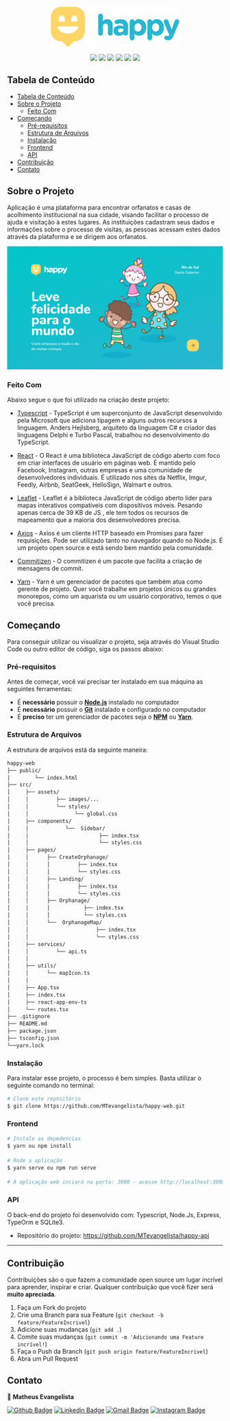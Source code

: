 <p align="center">
   <img width="300px" src="./.github/logo.svg" alt="Trip" />
</p>

<p align="center">
  <img src="https://img.shields.io/badge/Typescript-v3.7.2-blue" />  
  <img src="https://img.shields.io/badge/React-v16.13.1-lightblue" />
  <img src="https://img.shields.io/badge/Leaflet-v1.7.1-lightgreen" />
  <img src="https://img.shields.io/badge/Axios-v0.20.0-lightgrey" />
  <img src="https://img.shields.io/badge/Commitizen-v4.2.1-lightgrey" />
  <img src="https://img.shields.io/badge/Yarn-v1.22.5-lightblue" />
</p>

## Tabela de Conteúdo

- [Tabela de Conteúdo](#tabela-de-conte%C3%BAdo)
- [Sobre o Projeto](#sobre-o-projeto)
  - [Feito Com](#feito-com)
- [Começando](#come%C3%A7ando)
  - [Pré-requisitos](#pr%C3%A9-requisitos)
  - [Estrutura de Arquivos](#estrutura-de-arquivos)
  - [Instalação](#instala%C3%A7%C3%A3o)
  - [Frontend](#frontend)
  - [API](#api)
- [Contribuição](#contribui%C3%A7%C3%A3o)
- [Contato](#contato)

## Sobre o Projeto

Aplicação é uma plataforma para encontrar orfanatos e casas de acolhimento institucional na sua cidade, visando facilitar o processo de ajuda e visitação à estes lugares. As instituições cadastram seus dados e informações sobre o processo de visitas, as pessoas acessam estes dados através da plataforma e se dirigem aos orfanatos.

<img src="./.github/landing.png" width="600px" />

### Feito Com

Abaixo segue o que foi utilizado na criação deste projeto:

- [Typescript](https://www.typescriptlang.org/) - TypeScript é um superconjunto de JavaScript desenvolvido pela Microsoft que adiciona tipagem e alguns outros recursos a linguagem. Anders Hejlsberg, arquiteto da linguagem C# e criador das linguagens Delphi e Turbo Pascal, trabalhou no desenvolvimento do TypeScript.

- [React](https://pt-br.reactjs.org/) - O React é uma biblioteca JavaScript de código aberto com foco em criar interfaces de usuário em páginas web. É mantido pelo Facebook, Instagram, outras empresas e uma comunidade de desenvolvedores individuais. É utilizado nos sites da Netflix, Imgur, Feedly, Airbnb, SeatGeek, HelloSign, Walmart e outros.

- [Leaflet](https://leafletjs.com/) - Leaflet é a biblioteca JavaScript de código aberto líder para mapas interativos compatíveis com dispositivos móveis. Pesando apenas cerca de 39 KB de JS , ele tem todos os recursos de mapeamento que a maioria dos desenvolvedores precisa.

- [Axios](https://www.npmjs.com/package/axios) - Axios é um cliente HTTP baseado em Promises para fazer requisições. Pode ser utilizado tanto no navegador quando no Node.js. É um projeto open source e está sendo bem mantido pela comunidade.

- [Commitizen](https://yarnpkg.com/) - O commitizen é um pacote que facilita a criação de mensagens de commit.

- [Yarn](https://yarnpkg.com/) - Yarn é um gerenciador de pacotes que também atua como gerente de projeto. Quer você trabalhe em projetos únicos ou grandes monorepos, como um aquarista ou um usuário corporativo, temos o que você precisa.

## Começando

Para conseguir utilizar ou visualizar o projeto, seja através do Visual Studio Code ou outro editor de código, siga os passos abaixo:

### Pré-requisitos

Antes de começar, você vai precisar ter instalado em sua máquina as seguintes ferramentas:
- É **necessário** possuir o **[Node.js](https://nodejs.org/en/)** instalado no computador
- É **necessário** possuir o **[Git](https://git-scm.com/)** instalado e configurado no computador
- É **preciso** ter um gerenciador de pacotes seja o **[NPM](https://www.npmjs.com/)** ou **[Yarn](https://yarnpkg.com/)**.

### Estrutura de Arquivos

A estrutura de arquivos está da seguinte maneira:

```bash
happy-web
├── public/
│        └── index.html
├── src/
│     ├── assets/
│     │         ├── images/...
│     │         └── styles/
│     │               └── global.css
│     ├── components/
│     │            └──  Sidebar/
│     │                       ├── index.tsx
│     │                       └── styles.css
│     ├── pages/
│     │      ├── CreateOrphanage/
│     │      │         ├── index.tsx
│     │      │         └── styles.css
│     │      ├── Landing/
│     │      │         ├── index.tsx
│     │      │         └── styles.css
│     │      ├── Orphanage/
│     │      │           ├── index.tsx
│     │      │           └── styles.css
│     │      └──  OrphanageMap/
│     │                      ├── index.tsx
│     │                      └── styles.css
│     ├── services/
│     │         └── api.ts
│     │ 
│     ├── utils/
│     │      └── mapIcon.ts
│     │  
│     ├── App.tsx
│     ├── index.tsx
│     ├── react-app-env-ts
│     └── routes.tsx
├── .gitignore
├── README.md
├── package.json
├── tsconfig.json
└──yarn.lock
```

### Instalação

Para instalar esse projeto, o processo é bem simples. Basta utilizar o seguinte comando no terminal:

```bash
# Clone este repositório
$ git clone https://github.com/MTevangelista/happy-web.git
```

### Frontend


```bash
# Instale as depedencias
$ yarn ou npm install

# Rode a aplicação
$ yarn serve ou npm run serve

# A aplicação web inciará na porta: 3000 - acesse http://localhost:3000
```

### API

O back-end do projeto foi desenvolvido com: Typescript, Node.Js, Express, TypeOrm e SQLite3.

- Repositório do projeto: https://github.com/MTevangelista/happy-api

---

## Contribuição

Contribuições são o que fazem a comunidade open source um lugar incrível para aprender, inspirar e criar. Qualquer contribuição que você fizer será **muito apreciada**.

1. Faça um Fork do projeto
2. Crie uma Branch para sua Feature (`git checkout -b feature/FeatureIncrivel`)
3. Adicione suas mudanças (`git add .`)
4. Comite suas mudanças (`git commit -m 'Adicionando uma Feature incrível!`)
5. Faça o Push da Branch (`git push origin feature/FeatureIncrivel`)
6. Abra um Pull Request

## Contato

👤  **Matheus Evangelista**

[![Github Badge](https://img.shields.io/badge/-Github-000?style=round-square&logo=Github&logoColor=white&link=https://github.com/MTevangelista)](https://github.com/MTevangelista)
[![Linkedin Badge](https://img.shields.io/badge/-LinkedIn-blue?style=round-square&logo=Linkedin&logoColor=white&link=https://www.linkedin.com/in/matheus01/)](https://www.linkedin.com/in/matheus01/)
[![Gmail Badge](https://img.shields.io/badge/-Gmail-c14438?style=round-square&logo=Gmail&logoColor=white&link=mailto:matheusevangelistadev@gmail.com)](mailto:matheusevangelistadev@gmail.com)
[![Instagram Badge](https://img.shields.io/badge/-Instagram-ba164a?style=round-square&logo=Instagram&logoColor=white&link=https://www.instagram.com/_matheusrj/?hl=pt-br)](https://www.instagram.com/_matheusrj/?hl=pt-br)
